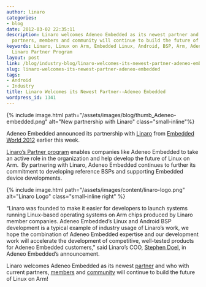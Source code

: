```yaml
---
author: linaro
categories:
- blog
date: 2012-03-02 22:35:11
description: Linaro welcomes Adeneo Embedded as its newest partner and who with current
  partners, members and community will continue to build the future of Linux on Arm!
keywords: Linaro, Linux on Arm, Embedded Linux, Android, BSP, Arm, Adeno Embedded,
  Linaro Partner Program
layout: post
link: /blog/industry-blog/linaro-welcomes-its-newest-partner-adeneo-embedded/
slug: linaro-welcomes-its-newest-partner-adeneo-embedded
tags:
- Android
- Industry
title: Linaro Welcomes its Newest Partner--Adeneo Embedded
wordpress_id: 1341
---
```


{% include image.html path="/assets/images/blog/thumb_Adeneo-embedded.png" alt="New partnership with Linaro" class="small-inline"%}

Adeneo Embedded announced its partnership with [Linaro](/) from [Embedded World 2012](http://www.embedded-world.de/en/) earlier this week.

[Linaro’s Partner program](/membership/) enables companies like Adeneo Embedded to take an active role in the organization and help develop the future of Linux on Arm.  By partnering with Linaro, Adeneo Embedded continues to further its commitment to developing reference BSPs and supporting Embedded device developments.

{% include image.html path="/assets/images/content/linaro-logo.png" alt="Linaro Logo" class="small-inline right" %}

“Linaro was founded to make it easier for developers to launch systems running Linux-based operating systems on Arm chips produced by Linaro member companies. Adeneo Embedded’s Linux and Android BSP development is a typical example of industry usage of Linaro’s work, we hope the combination of Adeneo Embedded expertise and our development work will accelerate the development of competitive, well-tested products for Adeneo Embedded customers,” said Linaro’s COO, [Stephen Doel](/about/), in Adeneo Embedded’s announcement.

Linaro welcomes Adeneo Embedded as its newest [partner](/membership/) and who with current partners, [members](/membership/) and [community](/developers/) will continue to build the future of Linux on Arm!
